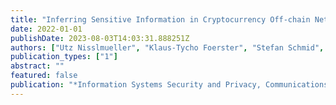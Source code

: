 ```yaml
---
title: "Inferring Sensitive Information in Cryptocurrency Off-chain Networks using Probing and Timing Attacks"
date: 2022-01-01
publishDate: 2023-08-03T14:03:31.888251Z
authors: ["Utz Nisslmueller", "Klaus-Tycho Foerster", "Stefan Schmid", "Christian Decker"]
publication_types: ["1"]
abstract: ""
featured: false
publication: "*Information Systems Security and Privacy, Communications in Computer and Information Science (CCIS)*"
---
```


